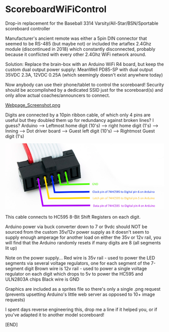 # ScoreboardWiFiControl
Drop-in replacement for the Baseball 3314 Varsity/All-Star/BSN/Sportable scoreboard controller

Manufacturer's ancient remote was either a 5pin DIN connector that seemed to be RS-485 (but maybe not) or included the artaflex 2.4Ghz module (discontinued in 2018) which constantly disconnected, probably because it conflicted with every other 2.4Ghz WiFi network around.

Solution: Replace the brain-box with an Arduino WiFi R4 board, but keep the custom dual output power supply: MeanWell PD85-SP with dual output 35VDC 2.3A, 12VDC 0.25A (which seemingly doesn't exist anywhere today)

Now anybody can use their phone/tablet to control the scoreboard!  Security should be accomplished by a dedicated SSID just for the scoreboard(s) and only allow actual coaches/announcers to connect.

[Webpage_Screenshot.png](https://github.com/JPMakesStuff/ScoreboardWiFiControl/blob/main/Webpage_Screenshot.png)

Digits are connected by a 10pin ribbon cable, of which only 4 pins are useful but they doubled them up for redundancy against broken lines? I guess?
Arduino --> Leftmost home digit (10's) --> right home digit (1's) --> Inning --> Dot driver board --> Guest left digit (10's) --> Rightmost Guest digit (1's)

![10pin connector](https://github.com/JPMakesStuff/ScoreboardWiFiControl/blob/main/10pin_ribbon_cable.jpg?raw=true)

This cable connects to HC595 8-Bit Shift Registers on each digit.

Arduino power via buck converter down to 7 or 9vdc should NOT be sourced from the custom 35v/12v power supply as it doesn't seem to supply enough amperage for another load on either the 35v or 12v rail, you will find that the Arduino randomly resets if many digits are 8 (all segments lit up)

Note on the power supply...
Red wire is 35v rail - used to power the LED segments via several voltage regulators, one for each segment of the 7-segment digit
Brown wire is 12v rail - used to power a single voltage regulator on each digit which drops to 5v to power the HC595 and ULN2803A chips
Black wire is GND

Graphics are included as a sprites file so there's only a single .png request (prevents upsetting Arduino's little web server as opposed to 10+ image requests)

I spent days reverse engineering this, drop me a line if it helped you, or if you've adapted it to another model scoreboard!

[END]
